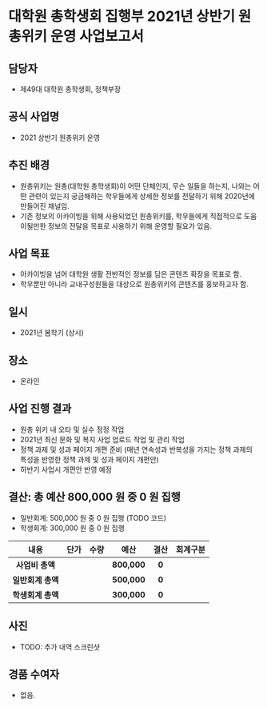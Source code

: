 대학원 총학생회 집행부 2021년 상반기 원총위키 운영 사업보고서
===

## 담당자
- 제49대 대학원 총학생회, 정책부장

## 공식 사업명
- 2021 상반기 원총위키 운영

## 추진 배경
- 원총위키는 원총(대학원 총학생회)이 어떤 단체인지, 무슨 일들을 하는지, 나와는 어떤 관련이 있는지 궁금해하는 학우들에게 상세한 정보를 전달하기 위해 2020년에 만들어진 채널임.
- 기존 정보의 아카이빙을 위해 사용되었던 원총위키를, 학우들에게 직접적으로 도움이될만한 정보의 전달을 목표로 사용하기 위해 운영할 필요가 있음.

## 사업 목표
- 아카이빙을 넘어 대학원 생활 전반적인 정보를 담은 콘텐츠 확장을 목표로 함.
- 학우뿐만 아니라 교내구성원들을 대상으로 원총위키의 콘텐츠를 홍보하고자 함.
## 일시
- 2021년 봄학기 (상시)

## 장소
- 온라인

## 사업 진행 결과
- 원총 위키 내 오타 및 실수 정정 작업
- 2021년 최신 문화 및 복지 사업 업로드 작업 및 관리 작업
- 정책 과제 및 성과 페이지 개편 준비
(매년 연속성과 반복성을 가지는 정책 과제의 특성을 반영한 정책 과제 및 성과 페이지 개편안)
- 하반기 사업시 개편안 반영 예정

## 결산: 총 예산 800,000 원 중 0 원 집행
- 일반회계: 500,000 원 중 0 원 집행 (TODO 코드)
- 학생회계: 300,000 원 중 0 원 집행

| **내용** | **단가** | **수량** | **예산** | **결산** | **회계구분** |
|:---:|:---:|:---:|:---:|:---:|:---:|
| **사업비 총액** |  |  | **800,000** | **0** |  |
| **일반회계 총액** |  |  | **500,000** | **0** |  |
| **학생회계 총액** |  |  | **300,000** | **0** |  |

## 사진
- TODO: 추가 내역 스크린샷

## 경품 수여자
- 없음.